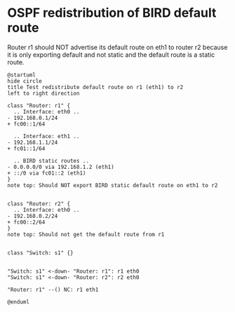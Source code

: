 # OSPF redistribution of BIRD default route

Router r1 should NOT advertise its default route on eth1 to router r2 because it is only exporting default and not static and the default route is a static route.


```plantuml
@startuml
hide circle
title Test redistribute default route on r1 (eth1) to r2
left to right direction

class "Router: r1" {
  .. Interface: eth0 ..
- 192.168.0.1/24
+ fc00::1/64

  .. Interface: eth1 ..
- 192.168.1.1/24
+ fc01::1/64

  .. BIRD static routes ..
- 0.0.0.0/0 via 192.168.1.2 (eth1)
+ ::/0 via fc01::2 (eth1)
}
note top: Should NOT export BIRD static default route on eth1 to r2


class "Router: r2" {
  .. Interface: eth0 ..
- 192.168.0.2/24
+ fc00::2/64
}
note top: Should not get the default route from r1


class "Switch: s1" {}


"Switch: s1" <-down- "Router: r1": r1 eth0
"Switch: s1" <-down- "Router: r2": r2 eth0

"Router: r1" --() NC: r1 eth1

@enduml
```
